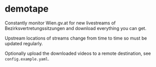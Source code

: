 # demotape

Constantly monitor Wien.gv.at for new livestreams of Bezirksvertretungssitzungen and download everything you can get.

Upstream locations of streams change from time to time so must be updated regularly.

Optionally upload the downloaded videos to a remote destination, see `config.example.yaml`.

